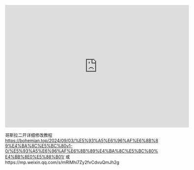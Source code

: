 <iframe style="width:100%;height:auto;min-width:600px;min-height:400px;" src="https://star-history.com/embed?secret=Z2hwX1lKblhVWUxnaDdsTExtcTVQbVhtWkRNS0haTmxKSTN0S2Q2Mg==#Bohemiana/godzilla_erkai&Date" frameBorder="0"></iframe>

哥斯拉二开详细修改教程   https://bohemian.top/2024/09/03/%E5%93%A5%E6%96%AF%E6%8B%89%E4%BA%8C%E5%BC%80v1-0/%E5%93%A5%E6%96%AF%E6%8B%89%E4%BA%8C%E5%BC%80%E4%BB%8E0%E5%88%B01/
或https://mp.weixin.qq.com/s/mRlMhi7Zy2fvCdvuQmJh2g
